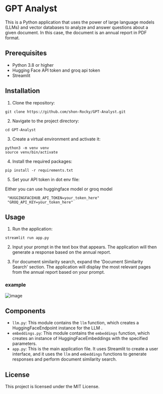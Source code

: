 # GPT Analyst

This is a Python application that uses the power of large language models (LLMs) and vector databases to analyze and answer questions about a given document. In this case, the document is an annual report in PDF format.

## Prerequisites

- Python 3.8 or higher
- Hugging Face API token and groq api token
- Streamlit

## Installation

1. Clone the repository:

```
git clone https://github.com/shon-Rocky/GPT-Analyst.git
```

2. Navigate to the project directory:

```
cd GPT-Analyst
```

3. Create a virtual environment and activate it:

```
python3 -m venv venv
source venv/bin/activate
```

4. Install the required packages:

```
pip install -r requirements.txt
```

5. Set your API token in dot env file:

Either you can use huggingface model or groq model
```
 "HUGGINGFACEHUB_API_TOKEN=your_token_here" 
 "GROQ_API_KEY=your_token_here"

```

## Usage

1. Run the application:

```
streamlit run app.py
```

2. Input your prompt in the text box that appears. The application will then generate a response based on the annual report.


3. For document similarity search, expand the 'Document Similarity Search' section. The application will display the most relevant pages from the annual report based on your prompt.


### example
   ![image](https://github.com/shon-Rocky/GPT-Analyst/assets/140310009/052d8e6d-2fa4-421e-b010-50966ea5cdf7)
   

## Components

- `llm.py`: This module contains the `llm` function, which creates a HuggingFaceEndpoint instance for the  LLM .
- `embeddings.py`: This module contains the `embeddings` function, which creates an instance of HuggingFaceEmbeddings with the specified parameters.
- `app.py`: This is the main application file. It uses Streamlit to create a user interface, and it uses the `llm` and `embeddings` functions to generate responses and perform document similarity search.

## License

This project is licensed under the MIT License.
